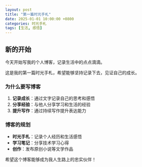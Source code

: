 ```yaml
---
layout: post
title: "第一篇时光手札"
date: 2025-01-01 10:00:00 +0800
categories: 时光手札
tags: [生活, 感悟]
---
```


## 新的开始

今天开始写我的个人博客，记录生活中的点点滴滴。

这是我的第一篇时光手札，希望能够坚持记录下去，见证自己的成长。

### 为什么要写博客

1. **记录成长**：通过文字记录自己的思考和感悟
2. **分享经验**：与他人分享学习和生活的经验
3. **提升写作**：通过持续写作提升表达能力

### 博客的规划

- **时光手札**：记录个人经历和生活感悟
- **学习笔记**：分享技术学习心得
- **创作**：发布原创小说等文学作品

希望这个博客能够成为我人生路上的忠实伙伴！
